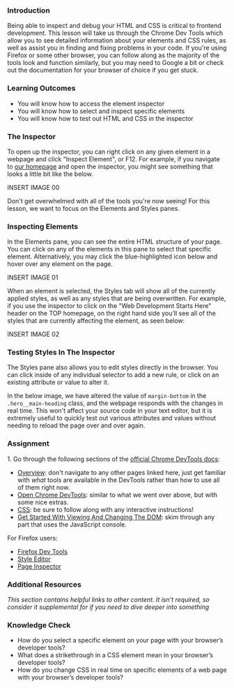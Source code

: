 ### Introduction

Being able to inspect and debug your HTML and CSS is critical to frontend development. This lesson will take us through the Chrome Dev Tools which allow you to see detailed information about your elements and CSS rules, as well as assist you in finding and fixing problems in your code. If you're using Firefox or some other browser, you can follow along as the majority of the tools look and function similarly, but you may need to Google a bit or check out the documentation for your browser of choice if you get stuck.

### Learning Outcomes

- You will know how to access the element inspector
- You will know how to select and inspect specific elements
- You will know how to test out HTML and CSS in the inspector

### The Inspector

To open up the inspector, you can right click on any given element in a webpage and click "Inspect Element", or F12. For example, if you navigate to [our homepage](https://theodinproject.com/) and open the inspector, you might see something that looks a little bit like the below.

INSERT IMAGE 00

Don't get overwhelmed with all of the tools you're now seeing! For this lesson, we want to focus on the Elements and Styles panes.

### Inspecting Elements

In the Elements pane, you can see the entire HTML structure of your page. You can click on any of the elements in this pane to select that specific element. Alternatively, you may click the blue-highlighted icon below and hover over any element on the page.

INSERT IMAGE 01

When an element is selected, the Styles tab will show all of the currently applied styles, as well as any styles that are being overwritten. For example, if you use the inspector to click on the "Web Development Starts Here" header on the TOP homepage, on the right hand side you'll see all of the styles that are currently affecting the element, as seen below:

INSERT IMAGE 02

### Testing Styles In The Inspector

The Styles pane also allows you to edit styles directly in the browser. You can click inside of any individual selector to add a new rule, or click on an existing attribute or value to alter it.

In the below image, we have altered the value of `margin-bottom` in the `.hero__main-heading` class, and the webpage responds with the changes in real time. This won't affect your source code in your text editor, but it is extremely useful to quickly test out various attributes and values without needing to reload the page over and over again.

### Assignment

<div class="lesson-content__panel" markdown="1">
1. Go through the following sections of the <a href="https://developers.google.com/web/tools/chrome-devtools/">official Chrome DevTools docs</a>:

- [Overview](https://developer.chrome.com/docs/devtools/overview/): don't navigate to any other pages linked here, just get familiar with _what_ tools are available in the DevTools rather than how to use all of them right now.
- [Open Chrome DevTools](https://developer.chrome.com/docs/devtools/open/): similar to what we went over above, but with some nice extras.
- [CSS](https://developer.chrome.com/docs/devtools/#css): be sure to follow along with any interactive instructions!
- [Get Started With Viewing And Changing The DOM](https://developer.chrome.com/docs/devtools/dom/): skim through any part that uses the JavaScript console.

For Firefox users:

- [Firefox Dev Tools](https://developer.mozilla.org/en-US/docs/Tools)
- [Style Editor](https://developer.mozilla.org/en-US/docs/Tools/Style_Editor)
- [Page Inspector](https://developer.mozilla.org/en-US/docs/Tools/Page_Inspector)
</div>

### Additional Resources

_This section contains helpful links to other content. It isn't required, so consider it supplemental for if you need to dive deeper into something_

### Knowledge Check

- How do you select a specific element on your page with your browser’s developer tools?
- What does a strikethrough in a CSS element mean in your browser’s developer tools?
- How do you change CSS in real time on specific elements of a web page with your browser’s developer tools?
